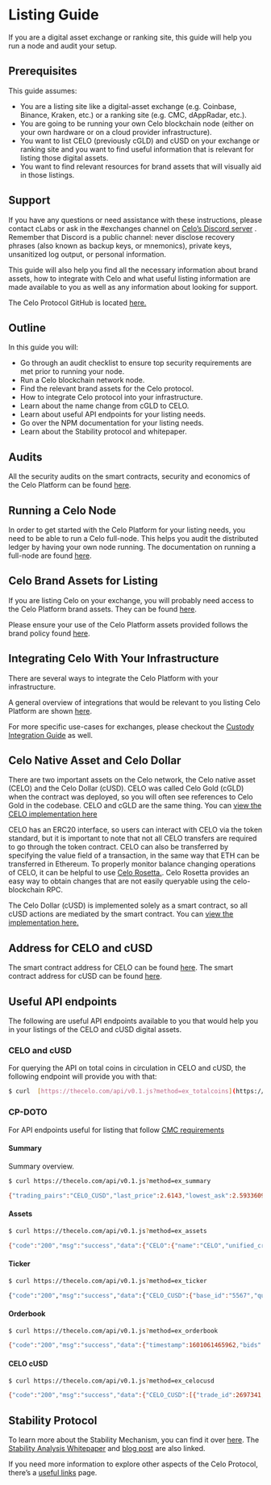 # Listing Guide
If you are a digital asset exchange or ranking site, this guide will help you run a node and audit your setup. 

## Prerequisites
This guide assumes:

* You are a listing site like a digital-asset exchange (e.g. Coinbase, Binance, Kraken, etc.) or a ranking site (e.g. CMC, dAppRadar, etc.).
* You are going to be running your own Celo blockchain node (either on your own hardware or on a cloud provider infrastructure).
* You want to list CELO (previously cGLD) and cUSD on your exchange or ranking site and you want to find useful information that is relevant for listing those digital assets.
* You want to find relevant resources for brand assets that will visually aid in those listings.

## Support
If you have any questions or need assistance with these instructions, please contact cLabs or ask in the #exchanges channel on [Celo’s Discord server](https://chat.celo.org/) . Remember that Discord is a public channel: never disclose recovery phrases (also known as backup keys, or mnemonics), private keys, unsanitized log output, or personal information.

This guide will also help you find all the necessary information about brand assets, how to integrate with Celo and what useful listing information are made available to you as well as any information about looking for support.

The Celo Protocol GitHub is located [here.](https://github.com/celo-org/)


## Outline
In this guide you will:
* Go through an audit checklist to ensure top security requirements are met prior to running your node.
* Run a Celo blockchain network node.
* Find the relevant brand assets for the Celo protocol.
* How to integrate Celo protocol into your infrastructure.
* Learn about the name change from cGLD to CELO.
* Learn about useful API endpoints for your listing needs.
* Go over the NPM documentation for your listing needs.
* Learn about the Stability protocol and whitepaper.

## Audits
All the security audits on the smart contracts, security and economics of the Celo Platform can be found [here](https://celo.org/audits).

## Running a Celo Node
In order to get started with the Celo Platform for your listing needs, you need to be able to run a Celo full-node. This helps you audit the distributed ledger by having your own node running. The documentation on running a full-node are found [here](https://docs.celo.org/getting-started/mainnet/running-a-full-node-in-mainnet).

## Celo Brand Assets for Listing
If you are listing Celo on your exchange, you will probably need access to the Celo Platform brand assets. They can be found [here](https://celo.org/experience/brand#overview).  

Please ensure your use of the Celo Platform assets provided follows the brand policy found [here](https://celo.org/brand-policy).

## Integrating Celo With Your Infrastructure
There are several ways to integrate the Celo Platform with your infrastructure.

A general overview of integrations that would be relevant to you listing Celo Platform are shown [here](https://docs.celo.org/developer-guide/overview/integrations/general).

For more specific use-cases for exchanges, please checkout the [Custody Integration Guide](https://docs.celo.org/developer-guide/overview/integrations/custody) as well.


## Celo Native Asset and Celo Dollar

There are two important assets on the Celo network, the Celo native asset (CELO) and the Celo Dollar (cUSD). CELO was called Celo Gold (cGLD) when the contract was deployed, so you will often see references to Celo Gold in the codebase. CELO and cGLD are the same thing. You can [view the CELO implementation here](https://explorer.celo.org/address/0x8dd4f800851db9dc219fdfaeb82f8d69e2b13582/contracts)

CELO has an ERC20 interface, so users can interact with CELO via the token standard, but it is important to note that not all CELO transfers are required to go through the token contract. CELO can also be transferred by specifying the value field of a transaction, in the same way that ETH can be transferred in Ethereum. To properly monitor balance changing operations of CELO, it can be helpful to use [Celo Rosetta.](https://github.com/celo-org/rosetta). Celo Rosetta provides an easy way to obtain changes that are not easily queryable using the celo-blockchain RPC.

The Celo Dollar (cUSD) is implemented solely as a smart contract, so all cUSD actions are mediated by the smart contract. You can [view the implementation here.](https://explorer.celo.org/address/0xaa933baf03cfc55b8e4e0d7de479bcc12f189352/contracts)


## Address for CELO and cUSD
The smart contract address for CELO can be found [here]().
The smart contract address for cUSD can be found [here]().


## Useful API endpoints
The following are useful API endpoints available to you that would help you in your listings of the CELO and cUSD digital assets.

### CELO and cUSD
For querying the API on total coins in circulation in CELO and cUSD, the following endpoint will provide you with that:
```sh
$ curl  [https://thecelo.com/api/v0.1.js?method=ex_totalcoins](https://thecelo.com/api/v0.1.js?method=ex_totalcoins) {"code":"200","msg":"success","data":{"CELO":608485841.9959723,"cUSD":10250632.56099673}}
```

### CP-DOTO 

For API endpoints useful for listing that follow [CMC requirements](https://docs.google.com/document/d/1S4urpzUnO2t7DmS_1dc4EL4tgnnbTObPYXvDeBnukCg/edit#)

#### Summary
Summary overview.

```sh 
$ curl https://thecelo.com/api/v0.1.js?method=ex_summary

{"trading_pairs":"CELO_CUSD","last_price":2.6143,"lowest_ask":2.5933609958506225,"highest_bid":2.5676,"base_volume":37524.32000000003,"quote_volume":14714.520000000002,"price_change_percent_24h":3.7027120070382127,"highest_price_24h":2.649,"lowest_price_24h":2.4787}}
```

#### Assets

```sh
$ curl https://thecelo.com/api/v0.1.js?method=ex_assets

{"code":"200","msg":"success","data":{"CELO":{"name":"CELO","unified_cryptoasset_id":"5567","can_withdraw":"true","can_deposit":"true","min_withdraw":"0.000000000000000001","max_withdraw":"0.000000000000000001","maker_fee":"0.00","taker_fee":"0.005"},"CUSD":{"name":"Celo Dollars","unified_cryptoasset_id":"825","can_withdraw":"true","can_deposit":"true","min_withdraw":"0.000000000000000001","max_withdraw":"0.000000000000000001","maker_fee":"0.00","taker_fee":"0.005"}}}
```

#### Ticker

```sh
$ curl https://thecelo.com/api/v0.1.js?method=ex_ticker

{"code":"200","msg":"success","data":{"CELO_CUSD":{"base_id":"5567","quote_id":"825","last_price":2.6124,"quote_volume":14789.520000000002,"base_volume":37720.30000000003,"isFrozen":"0"}}}
```

#### Orderbook

```sh
$ curl https://thecelo.com/api/v0.1.js?method=ex_orderbook

{"code":"200","msg":"success","data":{"timestamp":1601061465962,"bids":[["2.5964","100"]],"asks":[["2.622606871230003","100"]]}}
```

#### CELO cUSD
```sh 
$ curl https://thecelo.com/api/v0.1.js?method=ex_celocusd

{"code":"200","msg":"success","data":{"CELO_CUSD":[{"trade_id":2697341,"timestamp":1601061491,"price":0.38238291620515147,"quote_volume":25,"base_volume":65.37948987916423,"type":"Sell"},{"trade_id":2697336,"timestamp":1601061466,"price":0.382293821845672,"quote_volume":25,"base_volume":65.39472670341044,"type":"Sell"}]}}
```


## Stability Protocol

To learn more about the Stability Mechanism, you can find it over [here](https://docs.celo.org/celo-codebase/protocol/stability). 
The  [Stability Analysis Whitepaper](https://celo.org/papers/Celo_Stability_Analysis.pdf)  and [blog post](https://medium.com/celohq/a-look-at-the-celo-stability-analysis-white-paper-part-1-23edd5ef8b5)  are also linked.

If you need more information to explore other aspects of the Celo Protocol, there’s a [useful links](https://docs.celo.org/#useful-links) page.
